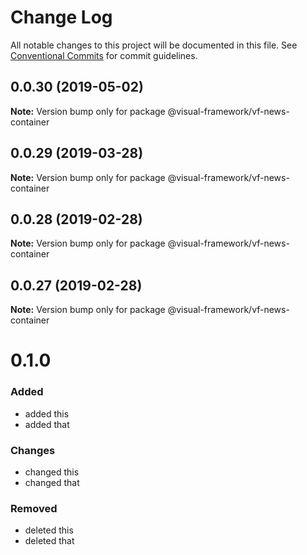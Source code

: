 # Change Log

All notable changes to this project will be documented in this file.
See [Conventional Commits](https://conventionalcommits.org) for commit guidelines.

## 0.0.30 (2019-05-02)

**Note:** Version bump only for package @visual-framework/vf-news-container





## 0.0.29 (2019-03-28)

**Note:** Version bump only for package @visual-framework/vf-news-container





## 0.0.28 (2019-02-28)

**Note:** Version bump only for package @visual-framework/vf-news-container





## 0.0.27 (2019-02-28)

**Note:** Version bump only for package @visual-framework/vf-news-container





# 0.1.0

### Added
- added this
- added that

### Changes

- changed this
- changed that

### Removed

- deleted this
- deleted that
